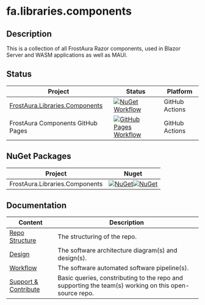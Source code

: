 # fa.libraries.components
## Description
This is a collection of all FrostAura Razor components, used in Blazor Server and WASM applications as well as MAUI.
## Status
| Project | Status | Platform
| --- | --- | --- |
| [FrostAura.Libraries.Components](https://fagh.github.io/fa.libraries.components/) | [![NuGet Workflow](https://github.com/faGH/fa.standard.components/actions/workflows/nuget_workflow.yml/badge.svg)](https://github.com/faGH/fa.standard.components/actions/workflows/nuget_workflow.yml) | GitHub Actions
| FrostAura Components GitHub Pages | [![GitHub Pages Workflow](https://github.com/faGH/fa.standard.components/actions/workflows/pages.yml/badge.svg)](https://github.com/faGH/fa.standard.components/actions/workflows/pages.yml) | GitHub Actions

## NuGet Packages
| Project | Nuget |
| --- | --- |
| FrostAura.Libraries.Components | [![NuGet](https://img.shields.io/nuget/v/FrostAura.Libraries.Components.svg?style=for-the-badge)](https://www.nuget.org/packages/FrostAura.Libraries.Components/)[![NuGet](https://img.shields.io/nuget/dt/FrostAura.Libraries.Components.svg?style=for-the-badge)](https://www.nuget.org/packages/FrostAura.Libraries.Components/) |

## Documentation
| Content | Description
| -- | -- |
| [Repo Structure](.docs/repo_structure.md) | The structuring of the repo.
| [Design](.docs/design.md) | The software architecture diagram(s) and design(s).
| [Workflow](.docs/workflow.md) | The software automated software pipeline(s).
| [Support & Contribute](.docs/support_contribute.md) | Basic queries, constributing to the repo and supporting the team(s) working on this open-source repo.